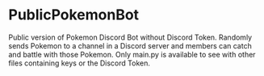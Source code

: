# PublicPokemonBot
Public version of Pokemon Discord Bot without Discord Token. Randomly sends Pokemon to a channel in a Discord server and members can catch and battle with those Pokemon.
Only main.py is available to see with other files containing keys or the Discord Token. 
